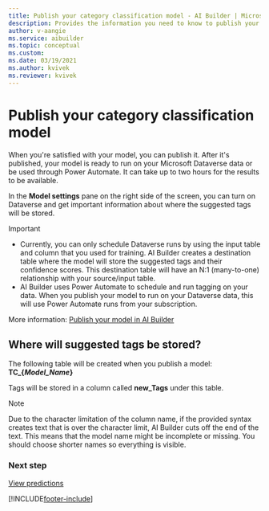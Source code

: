 ```yaml
---
title: Publish your category classification model - AI Builder | Microsoft Docs
description: Provides the information you need to know to publish your category classification model in AI Builder.
author: v-aangie
ms.service: aibuilder
ms.topic: conceptual
ms.custom: 
ms.date: 03/19/2021
ms.author: kvivek
ms.reviewer: kvivek
---
```


# Publish your category classification model

When you're satisfied with your model, you can publish it. After it's published, your model is ready to run on your Microsoft Dataverse data or be used through Power Automate. It can take up to two hours for the results to be available.

In the **Model settings** pane on the right side of the screen, you can turn on Dataverse and get important information about where the suggested tags will be stored.

> [!IMPORTANT]
>
> - Currently, you can only schedule Dataverse runs by using the input table and column that you used for training. AI Builder creates a destination table where the model will store the suggested tags and their confidence scores. This destination table will have an N:1 (many-to-one) relationship with your source/input table.
> - AI Builder uses Power Automate to schedule and run tagging on your data. When you publish your model to run on your Dataverse data, this will use Power Automate runs from your subscription.

More information: [Publish your model in AI Builder](publish-model.md)

## Where will suggested tags be stored?

The following table will be created when you publish a model: **TC_{*Model_Name*}**

Tags will be stored in a column called **new_Tags** under this table.

> [!NOTE]
> Due to the character limitation of the column name, if the provided syntax creates text that is over the character limit, AI Builder cuts off the end of the text. This means that the model name might be incomplete or missing. You should choose shorter names so everything is visible.

### Next step

[View predictions](text-classification-view-predictions.md)


[!INCLUDE[footer-include](includes/footer-banner.md)]